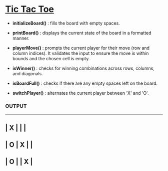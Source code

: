 # [**Tic Tac Toe**](https://github.com/Ajallen14/Tic-Tac-Toe-Game/blob/master/TicTacToe.java)

* **initializeBoard()** : fills the board with empty spaces.

* **printBoard()** :  displays the current state of the board in a formatted manner.

* **playerMove()** :  prompts the current player for their move (row and column indices). It validates the input to ensure the move is within bounds and the chosen cell is empty.

* **isWinner()** :  checks for winning combinations across rows, columns, and diagonals.

* **isBoardFull()** :   checks if there are any empty spaces left on the board.

* **switchPlayer()** : alternates the current player between 'X' and 'O'.

### **OUTPUT**

-------------
| X |   |   |
-------------
| O | X |   |
-------------
| O |   | X |
-------------